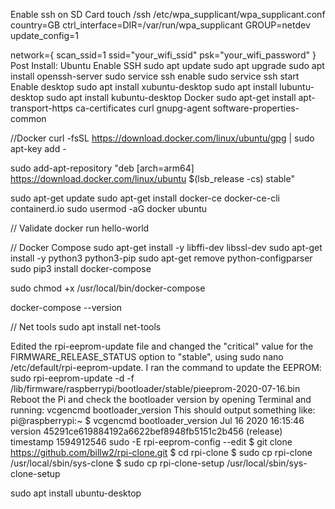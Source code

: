 Enable ssh on SD Card touch /ssh /etc/wpa_supplicant/wpa_supplicant.conf country=GB ctrl_interface=DIR=/var/run/wpa_supplicant GROUP=netdev update_config=1

network={ scan_ssid=1 ssid="your_wifi_ssid" psk="your_wifi_password" } Post Install: Ubuntu Enable SSH sudo apt update sudo apt upgrade sudo apt install openssh-server sudo service ssh enable sudo service ssh start Enable desktop sudo apt install xubuntu-desktop sudo apt install lubuntu-desktop sudo apt install kubuntu-desktop Docker sudo apt-get install
apt-transport-https
ca-certificates
curl
gnupg-agent
software-properties-common

//Docker curl -fsSL https://download.docker.com/linux/ubuntu/gpg | sudo apt-key add -

sudo add-apt-repository
"deb [arch=arm64] https://download.docker.com/linux/ubuntu
$(lsb_release -cs)
stable"

sudo apt-get update sudo apt-get install docker-ce docker-ce-cli containerd.io sudo usermod -aG docker ubuntu

// Validate docker run hello-world

// Docker Compose sudo apt-get install -y libffi-dev libssl-dev sudo apt-get install -y python3 python3-pip sudo apt-get remove python-configparser sudo pip3 install docker-compose

sudo chmod +x /usr/local/bin/docker-compose

docker-compose --version

// Net tools sudo apt install net-tools

Edited the rpi-eeprom-update file and changed the "critical" value for the FIRMWARE_RELEASE_STATUS option to "stable", using sudo nano /etc/default/rpi-eeprom-update. I ran the command to update the EEPROM: sudo rpi-eeprom-update -d -f /lib/firmware/raspberrypi/bootloader/stable/pieeprom-2020-07-16.bin Reboot the Pi and check the bootloader version by opening Terminal and running: vcgencmd bootloader_version This should output something like: pi@raspberrypi:~ $ vcgencmd bootloader_version Jul 16 2020 16:15:46 version 45291ce619884192a6622bef8948fb5151c2b456 (release) timestamp 1594912546 sudo -E rpi-eeprom-config --edit $ git clone https://github.com/billw2/rpi-clone.git $ cd rpi-clone $ sudo cp rpi-clone /usr/local/sbin/sys-clone $ sudo cp rpi-clone-setup /usr/local/sbin/sys-clone-setup

sudo apt install ubuntu-desktop
